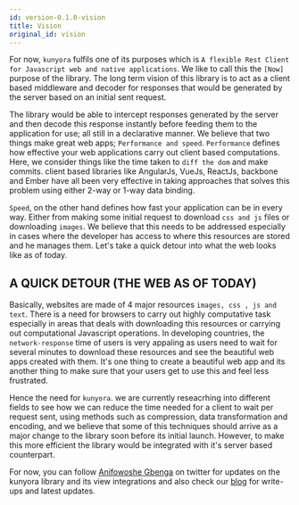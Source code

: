 ```yaml
---
id: version-0.1.0-vision
title: Vision
original_id: vision
---
```


For now, `kunyora` fulfils one of its purposes which is `A flexible Rest Client for Javascript web and native applications`. We like to call this the `[Now]` purpose of the library. The long term vision of this library is to act as a client based middleware and decoder for responses that would be generated by the server based on an initial sent request.

The library would be able to intercept responses generated by the server and then decode this response instantly before feeding them to the application for use; all still in a declarative manner. We believe that two things make great web apps; `Performance and speed`. `Performance` defines how effective your web applications carry out client based computations. Here, we consider things like the time taken to `diff the dom` and make commits. client based libraries like AngularJs, VueJs, ReactJs, backbone and Ember have all been very effective in taking approaches that solves this problem using either 2-way or 1-way data binding.

`Speed`, on the other hand defines how fast your application can be in every way. Either from making some initial request to download `css and js` files or downloading `images`. We believe that this needs to be addressed especially in cases where the developer has access to where this resources are stored and he manages them. Let's take a quick detour into what the web looks like as of today.

## A QUICK DETOUR (THE WEB AS OF TODAY)

Basically, websites are made of 4 major resources `images, css , js and text`. There is a need for browsers to carry out highly computative task especially in areas that deals with downloading this resources or carrying out computational Javascript operations. In developing countries, the `network-response` time of users is very appaling as users need to wait for several minutes to download these resources and see the beautiful web apps created with them. It's one thing to create a beautiful web app and its another thing to make sure that your users get to use this and feel less frustrated.

Hence the need for `kunyora`. we are currently reseacrhing into different fields to see how we can reduce the time needed for a client to wait per request sent, using methods such as compression, data transformation and encoding, and we believe that some of this techniques should arrive as a major change to the library soon before its initial launch. However, to make this more efficient the library would be integrated with it's server based counterpart.

For now, you can follow [Anifowoshe Gbenga](https://twitter.com/David_Ani_s) on twitter for updates on the kunyora library and its view integrations and also check our [blog](/kunyora/blog) for write-ups and latest updates.
